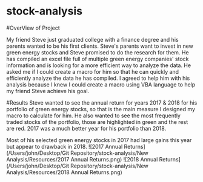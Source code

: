 # stock-analysis

#OverView of Project

My friend Steve just graduated college with a finance degree and his parents wanted to be his first clients. Steve's parents want to invest in new green energy stocks and Steve promised to do the research for them. He has compiled an excel file full of multiple green energy companies' stock information and is looking for a more efficient way to analyze the data. He asked me if I could create a macro for him so that he can quickly and efficiently analyze the data he has compiled. I agreed to help him with his analysis because I knew I could create a macro using VBA language to help my friend Steve achieve his goal.

#Results
Steve wanted to see the annual return for years 2017 & 2018 for his portfolio of green energy stocks, so that is the main measure I designed my macro to calculate for him. He also wanted to see the most frequently traded stocks of the portfolio, those are highlighted in green and the rest are red. 2017 was a much better year for his portfolio than 2018. 

Most of his selected green energy stocks in 2017 had large gains this year but appear to drawback in 2018.
![2017 Annual Returns](/Users/john/Desktop/Git Repository/stock-analysis/New Analysis/Resources/2017 Annual Returns.png)
![2018 Annual Returns](/Users/john/Desktop/Git Repository/stock-analysis/New Analysis/Resources/2018 Annual Returns.png)